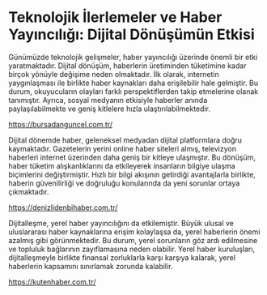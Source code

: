 # Teknolojik İlerlemeler ve Haber Yayıncılığı: Dijital Dönüşümün Etkisi

Günümüzde teknolojik gelişmeler, haber yayıncılığı üzerinde önemli bir etki yaratmaktadır. Dijital dönüşüm, haberlerin üretiminden tüketimine kadar birçok yönüyle değişime neden olmaktadır. İlk olarak, internetin yaygınlaşması ile birlikte haber kaynakları daha erişilebilir hale gelmiştir. Bu durum, okuyucuların olayları farklı perspektiflerden takip etmelerine olanak tanımıştır. Ayrıca, sosyal medyanın etkisiyle haberler anında paylaşılabilmekte ve geniş kitlelere hızla ulaştırılabilmektedir.

https://bursadanguncel.com.tr/

Dijital dönemde haber, geleneksel medyadan dijital platformlara doğru kaymaktadır. Gazetelerin yerini online haber siteleri almış, televizyon haberleri internet üzerinden daha geniş bir kitleye ulaşmıştır. Bu dönüşüm, haber tüketim alışkanlıklarını da etkileyerek insanların bilgiye ulaşma biçimlerini değiştirmiştir. Hızlı bir bilgi akışının getirdiği avantajlarla birlikte, haberin güvenilirliği ve doğruluğu konularında da yeni sorunlar ortaya çıkmaktadır.

https://denizlidenbihaber.com.tr/

Dijitalleşme, yerel haber yayıncılığını da etkilemiştir. Büyük ulusal ve uluslararası haber kaynaklarına erişim kolaylaşsa da, yerel haberlerin önemi azalmış gibi görünmektedir. Bu durum, yerel sorunların göz ardı edilmesine ve topluluk bağlarının zayıflamasına neden olabilir. Yerel haber kuruluşları, dijitalleşmeyle birlikte finansal zorluklarla karşı karşıya kalarak, yerel haberlerin kapsamını sınırlamak zorunda kalabilir.

https://kutenhaber.com.tr/
